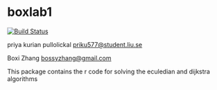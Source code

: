 # boxlab1
[![Build Status](https://travis-ci.org/priku577/boxlab1.svg?branch=master)](https://travis-ci.org/priku577/boxlab1)

priya kurian pullolickal
priku577@student.liu.se



Boxi Zhang 
bossyzhang@gmail.com


This package contains the r code for solving the eculedian and dijkstra algorithms
